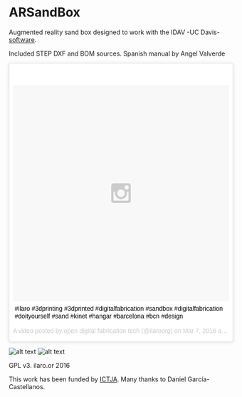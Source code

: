 # ARSandBox
Augmented reality sand box designed to work with the IDAV -UC Davis- [software](http://idav.ucdavis.edu/~okreylos/ResDev/SARndbox/).

Included STEP DXF and BOM sources.
Spanish manual by Angel Valverde

<blockquote class="instagram-media" data-instgrm-captioned data-instgrm-version="6" style=" background:#FFF; border:0; border-radius:3px; box-shadow:0 0 1px 0 rgba(0,0,0,0.5),0 1px 10px 0 rgba(0,0,0,0.15); margin: 1px; max-width:658px; padding:0; width:99.375%; width:-webkit-calc(100% - 2px); width:calc(100% - 2px);"><div style="padding:8px;"> <div style=" background:#F8F8F8; line-height:0; margin-top:40px; padding:50.0% 0; text-align:center; width:100%;"> <div style=" background:url(data:image/png;base64,iVBORw0KGgoAAAANSUhEUgAAACwAAAAsCAMAAAApWqozAAAAGFBMVEUiIiI9PT0eHh4gIB4hIBkcHBwcHBwcHBydr+JQAAAACHRSTlMABA4YHyQsM5jtaMwAAADfSURBVDjL7ZVBEgMhCAQBAf//42xcNbpAqakcM0ftUmFAAIBE81IqBJdS3lS6zs3bIpB9WED3YYXFPmHRfT8sgyrCP1x8uEUxLMzNWElFOYCV6mHWWwMzdPEKHlhLw7NWJqkHc4uIZphavDzA2JPzUDsBZziNae2S6owH8xPmX8G7zzgKEOPUoYHvGz1TBCxMkd3kwNVbU0gKHkx+iZILf77IofhrY1nYFnB/lQPb79drWOyJVa/DAvg9B/rLB4cC+Nqgdz/TvBbBnr6GBReqn/nRmDgaQEej7WhonozjF+Y2I/fZou/qAAAAAElFTkSuQmCC); display:block; height:44px; margin:0 auto -44px; position:relative; top:-22px; width:44px;"></div></div> <p style=" margin:8px 0 0 0; padding:0 4px;"> <a href="https://www.instagram.com/p/BCqqkMgHBXE/" style=" color:#000; font-family:Arial,sans-serif; font-size:14px; font-style:normal; font-weight:normal; line-height:17px; text-decoration:none; word-wrap:break-word;" target="_blank">#ilaro #3dprinting #3dprinted #digitalfabrication #sandbox #digitalfabrication #doityourself #sand #kinet #hangar #barcelona #bcn #design</a></p> <p style=" color:#c9c8cd; font-family:Arial,sans-serif; font-size:14px; line-height:17px; margin-bottom:0; margin-top:8px; overflow:hidden; padding:8px 0 7px; text-align:center; text-overflow:ellipsis; white-space:nowrap;">A video posted by open digital fabrication tech (@ilaroorg) on <time style=" font-family:Arial,sans-serif; font-size:14px; line-height:17px;" datetime="2016-03-07T21:19:05+00:00">Mar 7, 2016 at 1:19pm PST</time></p></div></blockquote>
<script async defer src="//platform.instagram.com/en_US/embeds.js"></script>

![alt text](https://github.com/ilaro-org/ARSandBox/blob/master/arsandbox.jpg "view")
![alt text](https://github.com/ilaro-org/ARSandBox/blob/master/AR_SandBox.png "exploded view")


GPL v3. ilaro.or 2016

This work has been funded by [ICTJA](http://www.ictja.csic.es/).
Many thanks to Daniel García-Castellanos.
